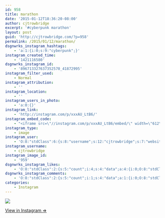 ```yaml
---
id: 958
title: marathon
date: '2015-01-12T18:36:20-08:00'
author: cjtrowbridge
excerpt: '#cyberpunk marathon'
layout: post
guid: 'http://cjtrowbridge.com/?p=958'
permalink: /2015/01/12/marathon/
dsgnwrks_instagram_hashtags:
    - 'a:1:{i:0;s:9:"cyberpunk";}'
instagram_created_time:
    - '1421116580'
dsgnwrks_instagram_id:
    - '896713327637352570_41872995'
instagram_filter_used:
    - Normal
instagram_attribution:
    - ''
instagram_location:
    - ''
instagram_users_in_photo:
    - 'a:0:{}'
instagram_link:
    - 'http://instagram.com/p/xxxAU_LtB6/'
instagram_embed_code:
    - "<iframe src=\"//instagram.com/p/xxxAU_LtB6/embed/\" width=\"612\" height=\"710\" frameborder=\"0\" scrolling=\"no\" allowtransparency=\"true\"></iframe>\n"
instagram_type:
    - image
instagram_user:
    - 'O:8:"stdClass":6:{s:8:"username";s:12:"cjtrowbridge";s:7:"website";s:0:"";s:15:"profile_picture";s:103:"https://igcdn-photos-f-a.akamaihd.net/hphotos-ak-xpa1/t51.2885-19/925559_452430704897917_67836701_a.jpg";s:9:"full_name";s:13:"CJ Trowbridge";s:3:"bio";s:0:"";s:2:"id";s:8:"41872995";}'
instagram_username:
    - cjtrowbridge
instagram_image_id:
    - '959'
dsgnwrks_instagram_likes:
    - 'O:8:"stdClass":2:{s:5:"count";i:4;s:4:"data";a:4:{i:0;O:8:"stdClass":4:{s:8:"username";s:15:"charlesmeglasso";s:15:"profile_picture";s:107:"https://igcdn-photos-g-a.akamaihd.net/hphotos-ak-xaf1/t51.2885-19/10948423_802477429826990_1429579718_a.jpg";s:2:"id";s:8:"16580528";s:9:"full_name";s:17:"Charles meglasson";}i:1;O:8:"stdClass":4:{s:8:"username";s:11:"mynameispez";s:15:"profile_picture";s:86:"https://instagramimages-a.akamaihd.net/profiles/profile_1311351796_75sq_1399323189.jpg";s:2:"id";s:10:"1311351796";s:9:"full_name";s:12:"Ashley Horne";}i:2;O:8:"stdClass":4:{s:8:"username";s:8:"ford7213";s:15:"profile_picture";s:104:"https://scontent-b.cdninstagram.com/hphotos-xaf1/l/t51.2885-19/10601700_1455079964756116_697951094_a.jpg";s:2:"id";s:8:"24773925";s:9:"full_name";s:6:"Ford S";}i:3;O:8:"stdClass":4:{s:8:"username";s:10:"buland1174";s:15:"profile_picture";s:107:"https://igcdn-photos-e-a.akamaihd.net/hphotos-ak-xaf1/t51.2885-19/10665544_591929977579380_1967453103_a.jpg";s:2:"id";s:9:"263708446";s:9:"full_name";s:13:"Justin Buland";}}}'
dsgnwrks_instagram_comments:
    - 'O:8:"stdClass":2:{s:5:"count";i:1;s:4:"data";a:1:{i:0;O:8:"stdClass":4:{s:12:"created_time";s:10:"1421119464";s:4:"text";s:41:"I miss having you in my life @mynameispez";s:4:"from";O:8:"stdClass":4:{s:8:"username";s:12:"cjtrowbridge";s:15:"profile_picture";s:103:"https://igcdn-photos-f-a.akamaihd.net/hphotos-ak-xpa1/t51.2885-19/925559_452430704897917_67836701_a.jpg";s:2:"id";s:8:"41872995";s:9:"full_name";s:13:"CJ Trowbridge";}s:2:"id";s:18:"896737521129411558";}}}'
categories:
    - Instagram
---
```


[![](http://blog.cjtrowbridge.com/wp-content/uploads/2015/01/10903384_1550732898499128_1307944582_n3.jpg)](http://instagram.com/p/xxxAU_LtB6/)

[View in Instagram ⇒](http://instagram.com/p/xxxAU_LtB6/)